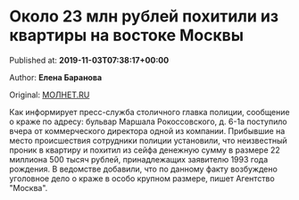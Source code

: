 
# Около 23 млн рублей похитили из квартиры на востоке Москвы

Published at: **2019-11-03T07:38:17+00:00**

Author: **Елена Баранова**

Original: [МОЛНЕТ.RU](https://www.molnet.ru/mos/ru/order/o_717166)

Как информирует пресс-служба столичного главка полиции, сообщение о краже по адресу: бульвар Маршала Рокоссовского, д. 6-1а поступило вчера от коммерческого директора одной из компании. Прибывшие на место происшествия сотрудники полиции установили, что неизвестный проник в квартиру и похитил из сейфа денежную сумму в размере 22 миллиона 500 тысяч рублей, принадлежащих заявителю 1993 года рождения.
В ведомстве добавили, что по данному факту возбуждено уголовное дело о краже в особо крупном размере, пишет Агентство "Москва".
